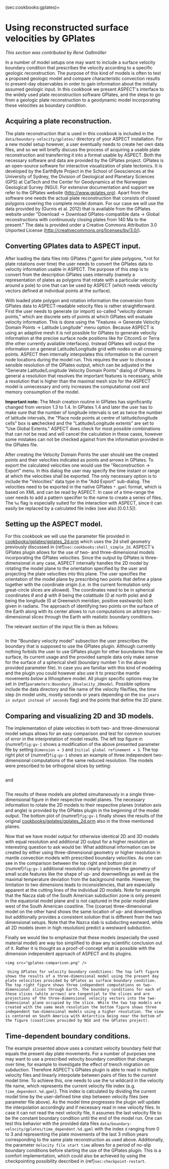 (sec:cookbooks:gplates)=
# Using reconstructed surface velocities by GPlates

*This section was contributed by Ren&eacute; Ga&szlig;m&ouml;ller*

In a number of model setups one may want to include a surface velocity
boundary condition that prescribes the velocity according to a specific
geologic reconstruction. The purpose of this kind of models is often to test a
proposed geologic model and compare characteristic convection results to
present-day observables in order to gain information about the initially
assumed geologic input. In this cookbook we present ASPECT's interface to the
widely used plate reconstruction software GPlates, and the steps to go from a
geologic plate reconstruction to a geodynamic model incorporating these
velocities as boundary condition.

## Acquiring a plate reconstruction.

The plate reconstruction that is used in this cookbook is included in the
`data/boundary-velocity/gplates/` directory of your ASPECT installation. For a new
model setup however, a user eventually needs to create her own data files, and
so we will briefly discuss the process of acquiring a usable plate
reconstruction and transferring it into a format usable by ASPECT. Both the
necessary software and data are provided by the GPlates project. GPlates is an
open-source software for interactive visualization of plate tectonics. It is
developed by the EarthByte Project in the School of Geosciences at the
University of Sydney, the Division of Geological and Planetary Sciences (GPS)
at CalTech and the Center for Geodynamics at the Norwegian Geological Survey
(NGU). For extensive documentation and support we refer to the GPlates website
(<http://www.gplates.org>). Apart from the software one needs the actual plate
reconstruction that consists of closed polygons covering the complete model
domain. For our case we will use the data provided by (Gurnis et al. 2012)
that is available from the GPlates website under "Download $\rightarrow$
Download GPlates-compatible data $\rightarrow$ Global reconstructions with
continuously closing plates from 140 Ma to the present." The data is
provided under a Creative Commons Attribution 3.0 Unported License
(<http://creativecommons.org/licenses/by/3.0/>).

## Converting GPlates data to ASPECT input.

After loading the data files into GPlates (\*.gpml for plate polygons, \*.rot
for plate rotations over time) the user needs to convert the GPlates data to
velocity information usable in ASPECT. The purpose of this step is to convert from
the description GPlates uses internally (namely a representation of plates as
polygons that rotate with a particular velocity around a pole) to one that can
be used by ASPECT (which needs velocity vectors defined at individual points at the
surface).

With loaded plate polygon and rotation information the conversion from GPlates
data to ASPECT-readable velocity files is rather straightforward. First the user
needs to generate (or import) so-called "velocity domain points,"
which are discrete sets of points at which GPlates will evaluate velocity
information. This is done using the "Features $\rightarrow$ Generate
Velocity Domain Points $\rightarrow$ Latitude Longitude" menu option.
Because ASPECT is using an adaptive mesh it is not possible for GPlates to generate
velocity information at the precise surface node positions like for CitcomS or
Terra (the other currently available interfaces). Instead GPlates will output
the information on a general Latitude/Longitude grid with nodes on all
crossing points. ASPECT then internally interpolates this information to the current
node locations during the model run. This requires the user to choose a
sensible resolution of the GPlates output, which can be adjusted in the
"Generate Latitude/Longitude Velocity Domain Points" dialog of
GPlates. In general a resolution that resolves the important features is
necessary, while a resolution that is higher than the maximal mesh size for
the ASPECT model is unnecessary and only increases the computational cost and memory
consumption of the model.

**Important note:** The Mesh creation routine in GPlates has significantly
changed from version 1.3 to 1.4. In GPlates 1.4 and later the user has to make
sure that the number of longitude intervals is set as twice the number of
latitude intervals, the "Place node points at centre of
latitude/longitude cells" box is **un**checked and the
"Latitude/Longitude extents" are set to "Use Global
Extents." ASPECT does check for most possible combinations that can not be read
and will cancel the calculation in these cases, however some mistakes can not
be checked against from the information provided in the GPlates file.

After creating the Velocity Domain Points the user should see the created
points and their velocities indicated as points and arrows in GPlates. To
export the calculated velocities one would use the "Reconstruction
$\rightarrow$ Export" menu. In this dialog the user may specify the time
instant or range at which the velocities shall be exported. The only necessary
option is to include the "Velocities" data type in the "Add
Export" sub-dialog. The velocities need to be exported in the native
GPlates `*.gpml` format, which is based on XML and can be read by ASPECT. In case of
a time-range the user needs to add a pattern specifier to the name to create a
series of files. The `%u` flag is especially suited for the interaction with ASPECT,
since it can easily be replaced by a calculated file index (see also
[0.0.1.5]).

## Setting up the ASPECT model.

For this cookbook we will use the parameter file provided in
[cookbooks/gplates/gplates_2d.prm](https://www.github.com/geodynamics/aspect/blob/main/cookbooks/gplates/gplates_2d.prm) which uses the 2d shell geometry
previously discussed in {ref}`sec:cookbooks:shell_simple_2d`. ASPECT's
GPlates plugin allows for the use of two- and three-dimensional models
incorporating the GPlates velocities. Since the output by GPlates is
three-dimensional in any case, ASPECT internally handles the 2D model by rotating the
model plane to the orientation specified by the user and projecting the plate
velocities into this plane. The user specifies the orientation of the model
plane by prescribing two points that define a plane together with the
coordinate origin (i.e. in the current formulation only great-circle slices
are allowed). The coordinates need to be in spherical coordinates $\theta$ and
$\phi$ with $\theta$ being the colatitude (0 at north pole) and $\phi$ being
the longitude (0 at Greenwich meridian, positive eastwards) both given in
radians. The approach of identifying two points on the surface of the Earth
along with its center allows to run computations on arbitrary two-dimensional
slices through the Earth with realistic boundary conditions.

The relevant section of the input file is then as follows:

```{literalinclude} gplates.part.prm
```

In the "Boundary velocity model" subsection the user prescribes
the boundary that is supposed to use the GPlates plugin. Although currently
nothing forbids the user to use GPlates plugin for other boundaries than the
surface, its current usage and the provided sample data only make sense for
the surface of a spherical shell (boundary number 1 in the above provided
parameter file). In case you are familiar with this kind of modeling and the
plugin you could however also use it to prescribe mantle movements *below* a
lithosphere model. All plugin specific options may be set in
{ref}`parameters:Boundary_20velocity_20model`. Possible options
include the data directory and file name of the velocity file/files, the time
step (in model units, mostly seconds or years depending on the
`Use years in output instead of seconds` flag) and the points
that define the 2D plane.

## Comparing and visualizing 2D and 3D models.

The implementation of plate velocities in both two- and three-dimensional
model setups allows for an easy comparison and test for common sources of
error in the interpretation of model results. The left top figure in
{numref}`fig:gv-1` shows a modification of the above presented parameter file by
setting `Dimension = 3` and
`Initial global refinement = 3`. The top right plot of
{numref}`fig:gv-1` shows an example of three independent two-dimensional
computations of the same reduced resolution. The models were prescribed to be
orthogonal slices by setting:

```{literalinclude} slice1.part.prm
```

and

```{literalinclude} slice2.part.prm
```

The results of these models are plotted simultaneously in a single
three-dimensional figure in their respective model planes. The necessary
information to rotate the 2D models to their respective planes (rotation axis
and angle) is provided by the GPlates plugin in the beginning of the model
output. The bottom plot of {numref}`fig:gv-1` finally shows the results of the
original [cookbooks/gplates/gplates_2d.prm](https://www.github.com/geodynamics/aspect/blob/main/cookbooks/gplates/gplates_2d.prm) also in the three mentioned
planes.

Now that we have model output for otherwise identical 2D and 3D models with
equal resolution and additional 2D output for a higher resolution an
interesting question to ask would be: What additional information can be
created by either using three-dimensional geometry or higher resolution in
mantle convection models with prescribed boundary velocities. As one can see
in the comparison between the top right and bottom plot in {numref}`fig:gv-1`
additional resolution clearly improves the geometry of small scale features
like the shape of up- and downwellings as well as the maximal temperature
deviation from the background mantle. However, the limitation to two
dimensions leads to inconsistencies, that are especially apparent at the
cutting lines of the individual 2D models. Note for example that the Nacza
slab of the South American subduction zone is only present in the equatorial
model plane and is not captured in the polar model plane west of the South
American coastline. The (coarse) three-dimensional model on the other hand
shows the same location of up- and downwellings but additionally provides a
consistent solution that is different from the two dimensional setups. Note
that the Nazca slab is subducting eastward, while all 2D models (even in high
resolution) predict a westward subduction.

Finally we would like to emphasize that these models (especially the used
material model) are way too simplified to draw any scientific conclusion out
of it. Rather it is thought as a proof-of-concept what is possible with the
dimension independent approach of ASPECT and its plugins.

```{figure-md} fig:gv-1
<img src="gplates-comparison.png" />

 Using GPlates for velocity boundary conditions: The top left figure shows the results of a three-dimensional model using the present day plate velocities provided by GPlates as surface boundary condition. The top right figure shows three independent computations on two-dimensional slices through Earth. The boundary conditions for each of these slices (white arrows) are tangential to the slices and are projections of the three-dimensional velocity vectors into the two-dimensional plane occupied by the slice. While the two top models are created with the same mesh resolution the bottom figure shows three independent two-dimensional models using a higher resolution. The view is centered on South America with Antarctica being near the bottom of the figure (coastlines provided by NGU and the GPlates project).
```

## Time-dependent boundary conditions.

The example presented above uses a constant velocity boundary field that
equals the present day plate movements. For a number of purposes one may want
to use a prescribed velocity boundary condition that changes over time, for
example to investigate the effect of trench migration on subduction. Therefore
ASPECT's GPlates plugin is able to read in multiple velocity files and
linearly interpolate between pairs of files to the current model time. To
achieve this, one needs to use the `%d` wildcard in the velocity file name,
which represents the current velocity file index (e.g.
`time_dependent.%d.gpml`). This index is calculated by dividing the current
model time by the user-defined time step between velocity files (see parameter
file above). As the model time progresses the plugin will update the
interpolation accordingly and if necessary read in new velocity files. In case
it can not read the next velocity file, it assumes the last velocity file to
be the constant boundary condition until the end of the model run. One can
test this behavior with the provided data files
`data/boundary-velocity/gplates/time_dependent.%d.gpml` with the index `d`
ranging from 0 to 3 and representing the plate movements of the last 3 million
years corresponding to the same plate reconstruction as used above.
Additionally, the parameter `Velocity file start time` allows for a period of
no-slip boundary conditions before starting the use of the GPlates plugin.
This is a comfort implementation, which could also be achieved by using the
checkpointing possibility described in
{ref}`sec:checkpoint-restart`.
